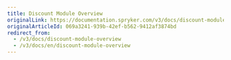 ```yaml
---
title: Discount Module Overview
originalLink: https://documentation.spryker.com/v3/docs/discount-module-overview
originalArticleId: 069a3241-939b-42ef-b562-9412af3874bd
redirect_from:
  - /v3/docs/discount-module-overview
  - /v3/docs/en/discount-module-overview
---
```



